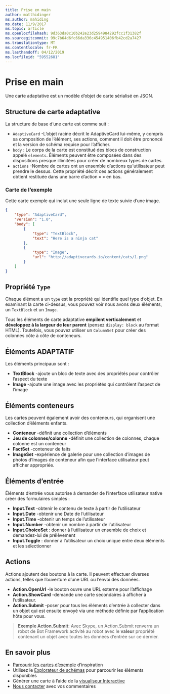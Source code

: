 ```yaml
---
title: Prise en main
author: matthidinger
ms.author: mahiding
ms.date: 11/9/2017
ms.topic: article
ms.openlocfilehash: 9d363da0c10b242e23d2594984292fcc1f31382f
ms.sourcegitcommit: 99c7b64d6fc66da336c454951406fb42cd2a7427
ms.translationtype: MT
ms.contentlocale: fr-FR
ms.lasthandoff: 04/12/2019
ms.locfileid: "59552681"
---
```

# <a name="getting-started"></a>Prise en main 

Une carte adaptative est un modèle d’objet de carte sérialisé en JSON.

## <a name="adaptive-card-structure"></a>Structure de carte adaptative

La structure de base d’une carte est comme suit :

* `AdaptiveCard` -L’objet racine décrit le AdaptiveCard lui-même, y compris sa composition de l’élément, ses actions, comment il doit être prononcé et la version de schéma requise pour l’afficher.
* `body` : Le corps de la carte est constitué des blocs de construction appelé `elements`. Éléments peuvent être composées dans des dispositions presque illimitées pour créer de nombreux types de cartes. 
* `actions` -Nombre de cartes ont un ensemble d’actions qu'utilisateur peut prendre le dessus. Cette propriété décrit ces actions généralement obtient restituée dans une barre d’action « » en bas.

### <a name="example-card"></a>Carte de l’exemple

Cette carte exemple qui inclut une seule ligne de texte suivie d’une image.

```json
{
    "type": "AdaptiveCard",
    "version": "1.0",
    "body": [
        {
            "type": "TextBlock",
            "text": "Here is a ninja cat"
        },
        {
            "type": "Image",
            "url": "http://adaptivecards.io/content/cats/1.png"
        }
    ]
}
```

## <a name="type-property"></a>Propriété `Type`

Chaque élément a un `type` est la propriété qui identifie quel type d’objet. En examinant la carte ci-dessus, vous pouvez voir nous avons deux éléments, un `TextBlock` et un `Image`.

Tous les éléments de carte adaptative **empilent verticalement** et **développez à la largeur de leur parent** (pensez `display: block` au format HTML). Toutefois, vous pouvez utiliser un `ColumnSet` pour créer des colonnes côte à côte de conteneurs.

## <a name="adaptive-elements"></a>Éléments ADAPTATIF

Les éléments principaux sont :

* **TextBlock** -ajoute un bloc de texte avec des propriétés pour contrôler l’aspect du texte
* **Image** -ajoute une image avec les propriétés qui contrôlent l’aspect de l’image

## <a name="container-elements"></a>Éléments conteneurs

Les cartes peuvent également avoir des conteneurs, qui organisent une collection d’éléments enfants.

* **Conteneur** -définit une collection d’éléments
* **Jeu de colonnes/colonne** -définit une collection de colonnes, chaque colonne est un conteneur
* **FactSet** -conteneur de faits
* **ImageSet** -expérience de galerie pour une collection d’images de photos d’Images de conteneur afin que l’interface utilisateur peut afficher appropriée.

## <a name="input-elements"></a>Éléments d’entrée

Éléments d’entrée vous autorise à demander de l’interface utilisateur native créer des formulaires simples :

* **Input.Text** -obtenir le contenu de texte à partir de l’utilisateur
* **Input.Date** -obtenir une Date de l’utilisateur
* **Input.Time** -obtenir un temps de l’utilisateur
* **Input.Number** -obtenir un nombre à partir de l’utilisateur
* **Input.ChoiceSet** : donner à l’utilisateur un ensemble de choix et demandez-lui de prélèvement
* **Input.Toggle** : donner à l’utilisateur un choix unique entre deux éléments et les sélectionner

## <a name="actions"></a>Actions

Actions ajoutent des boutons à la carte. Il peuvent effectuer diverses actions, telles que l’ouverture d’une URL ou l’envoi des données.

* **Action.OpenUrl** -le bouton ouvre une URL externe pour l’affichage
* **Action.ShowCard** -demande une carte secondaires à afficher à l’utilisateur.
* **Action.Submit** -poser pour tous les éléments d’entrée à collecter dans un objet qui est ensuite envoyé via une méthode définie par l’application hôte pour vous.

> **Exemple Action.Submit**: Avec Skype, un Action.Submit renverra un robot de Bot Framework activité au robot avec le **valeur** propriété contenant un objet avec toutes les données d’entrée sur ce dernier.

## <a name="learn-more"></a>En savoir plus

* [Parcourir les cartes d’exemple](http://adaptivecards.io/samples/) d’inspiration
* Utilisez le [Explorateur de schémas](http://adaptivecards.io/explorer) pour parcourir les éléments disponibles
* Générer une carte à l’aide de la [visualiseur Interactive](http://adaptivecards.io/visualizer/)
* [Nous contacter](http://adaptivecards.io/connect) avec vos commentaires
